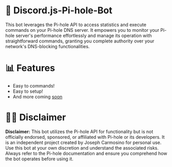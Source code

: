 # 🤖 Discord.js-Pi-hole-Bot

This bot leverages the Pi-hole API to access statistics and execute commands on your Pi-hole DNS server. It empowers you to monitor your Pi-hole server's performance effortlessly and manage its operation with straightforward commands, granting you complete authority over your network's DNS-blocking functionalities.

# 📊 Features

- Easy to commands!
- Easy to setup!
- And more coming [soon](https://github.com/users/josephistired/projects/10)

# 🤚🏻 Disclaimer

**Disclaimer:** This bot utilizes the Pi-hole API for functionality but is not officially endorsed, sponsored, or affiliated with Pi-hole or its developers. It is an independent project created by Joseph Carmosino for personal use. Use this bot at your own discretion and understand the associated risks. Always refer to the Pi-hole documentation and ensure you comprehend how the bot operates before using it.
